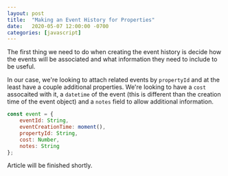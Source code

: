 ```yaml
---
layout: post
title:  "Making an Event History for Properties"
date:   2020-05-07 12:00:00 -0700
categories: [javascript]
---
```


The first thing we need to do when creating the event history is decide how the events will be associated and what information they need to include to be useful.

In our case, we're looking to attach related events by `propertyId` and at the least have a couple additional properties. We're looking to have a `cost` assocaited with it, a `datetime` of the event (this is different than the creation time of the event object) and a `notes` field to allow additional information.


```javascript
const event = {
    eventId: String,
    eventCreationTime: moment(),
    propertyId: String,
    cost: Number,
    notes: String
};
```

Article will be finished shortly.
